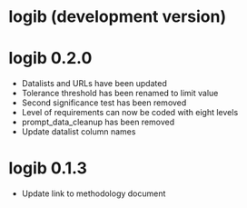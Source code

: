 # logib (development version)

# logib 0.2.0

* Datalists and URLs have been updated
* Tolerance threshold has been renamed to limit value
* Second significance test has been removed
* Level of requirements can now be coded with eight levels
* prompt_data_cleanup has been removed
* Update datalist column names


# logib 0.1.3

* Update link to methodology document
